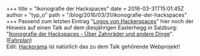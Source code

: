 +++
title = "Ikonografie der Hackspaces"
date = 2016-03-31T15:01:45Z
author = "typ_o"
path = "/blog/2016/03/31/ikonografie-der-hackspaces"
+++
Passend zum letzten Eintrag "[Logos von
Hackerspaces](https://flipdot.org/blog/archives/338-Logos-von-Hackerspaces.html)"
hier noch der Hinweis auf einen Talk auf dem diesjährigen Easterhegg in
Salzburg: "[Ikonografie der Hackspaces - Über Zahnräder und andere
Dinge](https://media.ccc.de/v/eh16-50-ikonografie_der_hackspaces)".
([Fahrplan](https://fahrplan.eh16.easterhegg.eu/events/50.html))  
Edit: [Hackorama](https://hackorama.ck.si/) ist natürlich das zu dem
Talk gehörende Webprojekt\!
